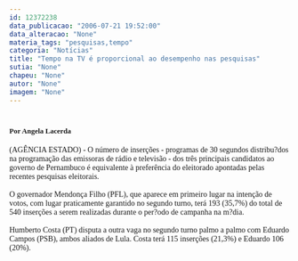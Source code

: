```yaml
---
id: 12372238
data_publicacao: "2006-07-21 19:52:00"
data_alteracao: "None"
materia_tags: "pesquisas,tempo"
categoria: "Notícias"
title: "Tempo na TV é proporcional ao desempenho nas pesquisas"
sutia: "None"
chapeu: "None"
autor: "None"
imagem: "None"
---
```

<p><H1 class=Titulo><FONT face=Verdana size=2>Por Angela Lacerda</FONT></H1></p>
<p><P><FONT face=Verdana>(AGÊNCIA ESTADO) - O número de inserções - programas de 30 segundos distribu?dos na programação das emissoras de rádio e televisão - dos três principais candidatos ao governo de Pernambuco é equivalente à preferência do eleitorado apontadas pelas recentes pesquisas eleitorais.<BR><BR>O governador Mendonça Filho (PFL), que aparece em primeiro lugar na intenção de votos, com lugar praticamente garantido no segundo turno, terá 193 (35,7%) do total de 540 inserções a serem realizadas durante o per?odo de campanha na m?dia.<BR><BR>Humberto Costa (PT) disputa a outra vaga no segundo turno palmo a palmo com Eduardo Campos (PSB), ambos aliados de Lula. Costa terá 115 inserções (21,3%) e Eduardo 106 (20%).</FONT></P> </p>
